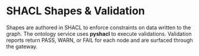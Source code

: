# SHACL Shapes & Validation

Shapes are authored in SHACL to enforce constraints on data written to the graph. The ontology service uses **pyshacl** to execute validations. Validation reports return PASS, WARN, or FAIL for each node and are surfaced through the gateway.
